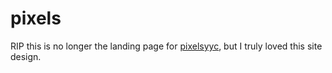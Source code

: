 # pixels

RIP this is no longer the landing page for [pixelsyyc](pixelsyyc.com), but I truly loved this site design.
